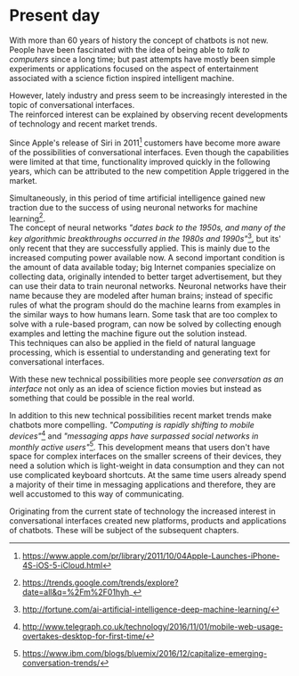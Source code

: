 Present day
===========

With more than 60 years of history the concept of chatbots is not new.
<br>
People have been fascinated with the idea of being able to *talk to computers* since a long time;
but past attempts have mostly been simple experiments or applications focused on the aspect of entertainment associated with a science fiction inspired intelligent machine.

However, lately industry and press seem to be increasingly interested in the topic of conversational interfaces.
<br>
The reinforced interest can be explained by observing recent developments of technology and recent market trends.

Since Apple's release of Siri in 2011[^1] customers have become more aware of the possibilities of conversational interfaces.
Even though the capabilities were limited at that time, functionality improved quickly in the following years,
which can be attributed to the new competition Apple triggered in the market.

Simultaneously, in this period of time artificial intelligence gained new traction due to the success of using neuronal networks for machine learning[^2].
<br>
The concept of neural networks *"dates back to the 1950s, and many of the key algorithmic breakthroughs occurred in the 1980s and 1990s"*[^3], but its' only recent that they are successfully applied.
This is mainly due to the increased computing power available now.
A second important condition is the amount of data available today; big Internet companies specialize on collecting data, originally intended to better target advertisement, but they can use their data to train neuronal networks.
Neuronal networks have their name because they are modeled after human brains; instead of specific rules of what the program should do
the machine learns from examples in the similar ways to how humans learn.
Some task that are too complex to solve with a rule-based program, can now be solved by collecting enough examples  and letting the machine figure out the solution instead.
<br>
This techniques can also be applied in the field of natural language processing, which is essential to understanding and generating text for conversational interfaces.

With these new technical possibilities more people see *conversation as an interface* not only as an idea of science fiction movies but instead as something that could be possible in the real world.

In addition to this new technical possibilities recent market trends make chatbots more compelling.
*"Computing is rapidly shifting to mobile devices"*[^4] and *"messaging apps have surpassed social networks in monthly active users"*[^5].
This development means that users don't have space for complex interfaces on the smaller screens of their devices,
they need a solution which is light-weight in data consumption and they can not use complicated keyboard shortcuts.
At the same time users already spend a majority of their time in messaging applications and therefore, they are well accustomed to this way of communicating.

Originating from the current state of technology the increased interest in conversational interfaces created new platforms, products and applications of chatbots. These will be subject of the subsequent chapters.



[^1]: https://www.apple.com/pr/library/2011/10/04Apple-Launches-iPhone-4S-iOS-5-iCloud.html
[^2]: https://trends.google.com/trends/explore?date=all&q=%2Fm%2F01hyh_
[^3]: http://fortune.com/ai-artificial-intelligence-deep-machine-learning/
[^4]: http://www.telegraph.co.uk/technology/2016/11/01/mobile-web-usage-overtakes-desktop-for-first-time/
[^5]: https://www.ibm.com/blogs/bluemix/2016/12/capitalize-emerging-conversation-trends/
